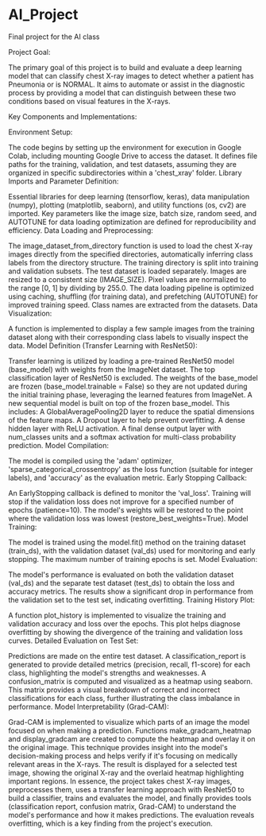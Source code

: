 # AI_Project
Final project for the AI class

Project Goal:

The primary goal of this project is to build and evaluate a deep learning model that can classify chest X-ray images to detect whether a patient has Pneumonia or is NORMAL. It aims to automate or assist in the diagnostic process by providing a model that can distinguish between these two conditions based on visual features in the X-rays.

Key Components and Implementations:

Environment Setup:

The code begins by setting up the environment for execution in Google Colab, including mounting Google Drive to access the dataset.
It defines file paths for the training, validation, and test datasets, assuming they are organized in specific subdirectories within a 'chest_xray' folder.
Library Imports and Parameter Definition:

Essential libraries for deep learning (tensorflow, keras), data manipulation (numpy), plotting (matplotlib, seaborn), and utility functions (os, cv2) are imported.
Key parameters like the image size, batch size, random seed, and AUTOTUNE for data loading optimization are defined for reproducibility and efficiency.
Data Loading and Preprocessing:

The image_dataset_from_directory function is used to load the chest X-ray images directly from the specified directories, automatically inferring class labels from the directory structure.
The training directory is split into training and validation subsets.
The test dataset is loaded separately.
Images are resized to a consistent size (IMAGE_SIZE).
Pixel values are normalized to the range [0, 1] by dividing by 255.0.
The data loading pipeline is optimized using caching, shuffling (for training data), and prefetching (AUTOTUNE) for improved training speed.
Class names are extracted from the datasets.
Data Visualization:

A function is implemented to display a few sample images from the training dataset along with their corresponding class labels to visually inspect the data.
Model Definition (Transfer Learning with ResNet50):

Transfer learning is utilized by loading a pre-trained ResNet50 model (base_model) with weights from the ImageNet dataset. The top classification layer of ResNet50 is excluded.
The weights of the base_model are frozen (base_model.trainable = False) so they are not updated during the initial training phase, leveraging the learned features from ImageNet.
A new sequential model is built on top of the frozen base_model. This includes:
A GlobalAveragePooling2D layer to reduce the spatial dimensions of the feature maps.
A Dropout layer to help prevent overfitting.
A dense hidden layer with ReLU activation.
A final dense output layer with num_classes units and a softmax activation for multi-class probability prediction.
Model Compilation:

The model is compiled using the 'adam' optimizer, 'sparse_categorical_crossentropy' as the loss function (suitable for integer labels), and 'accuracy' as the evaluation metric.
Early Stopping Callback:

An EarlyStopping callback is defined to monitor the 'val_loss'.
Training will stop if the validation loss does not improve for a specified number of epochs (patience=10).
The model's weights will be restored to the point where the validation loss was lowest (restore_best_weights=True).
Model Training:

The model is trained using the model.fit() method on the training dataset (train_ds), with the validation dataset (val_ds) used for monitoring and early stopping. The maximum number of training epochs is set.
Model Evaluation:

The model's performance is evaluated on both the validation dataset (val_ds) and the separate test dataset (test_ds) to obtain the loss and accuracy metrics.
The results show a significant drop in performance from the validation set to the test set, indicating overfitting.
Training History Plot:

A function plot_history is implemented to visualize the training and validation accuracy and loss over the epochs. This plot helps diagnose overfitting by showing the divergence of the training and validation loss curves.
Detailed Evaluation on Test Set:

Predictions are made on the entire test dataset.
A classification_report is generated to provide detailed metrics (precision, recall, f1-score) for each class, highlighting the model's strengths and weaknesses.
A confusion_matrix is computed and visualized as a heatmap using seaborn. This matrix provides a visual breakdown of correct and incorrect classifications for each class, further illustrating the class imbalance in performance.
Model Interpretability (Grad-CAM):

Grad-CAM is implemented to visualize which parts of an image the model focused on when making a prediction.
Functions make_gradcam_heatmap and display_gradcam are created to compute the heatmap and overlay it on the original image.
This technique provides insight into the model's decision-making process and helps verify if it's focusing on medically relevant areas in the X-rays.
The result is displayed for a selected test image, showing the original X-ray and the overlaid heatmap highlighting important regions.
In essence, the project takes chest X-ray images, preprocesses them, uses a transfer learning approach with ResNet50 to build a classifier, trains and evaluates the model, and finally provides tools (classification report, confusion matrix, Grad-CAM) to understand the model's performance and how it makes predictions. The evaluation reveals overfitting, which is a key finding from the project's execution.
